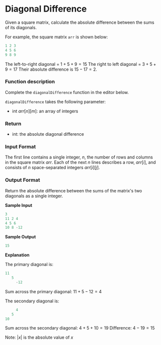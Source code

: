 # Diagonal Difference

Given a square matrix, calculate the absolute difference between the sums of its diagonals.

For example, the square matrix `arr` is shown below:

```js
1 2 3
4 5 6
9 8 9
```

The left-to-right diagonal = $1 + 5 + 9 = 15$ The right to left diagonal = $3 + 5 + 9 = 17$ Their absolute difference is $15 - 17 = 2$.

### Function description

Complete the `diagonalDifference` function in the editor below.

`diagonalDifference` takes the following parameter:

- int $arr[n][m]$: an array of integers

### Return

- int: the absolute diagonal difference

### Input Format

The first line contains a single integer, $n$, the number of rows and columns in the square matrix $arr$.
Each of the next $n$ lines describes a row, $arr[i]$, and consists of $n$ space-separated integers $arr[i][j]$.

### Output Format

Return the absolute difference between the sums of the matrix's two diagonals as a single integer.

**Sample Input**

```js
3
11 2 4
4 5 6
10 8 -12
```

**Sample Output**

```js
15
```

**Explanation**

The primary diagonal is:

```js
11
   5
     -12
```

Sum across the primary diagonal: $11 + 5 - 12 = 4$

The secondary diagonal is:

```js
     4
   5
10
```

Sum across the secondary diagonal: $4 + 5 + 10 = 19$
Difference: $4 - 19 = 15$

Note: $|x|$ is the absolute value of $x$